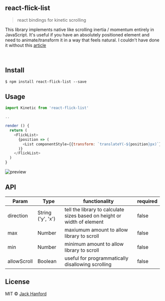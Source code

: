 ## react-flick-list

> react bindings for kinetic scrolling

This library implements native like scrolling inertia / momentum entirely in JavaScript. It's useful if you have an absolutely positioned element and need to animate/transform it in a way that feels natural. I couldn't have done it without this [article](https://ariya.io/2013/11/javascript-kinetic-scrolling-part-2)

<br />

## Install

```
$ npm install react-flick-list --save
```

## Usage

```js
import Kinetic from 'react-flick-list'

..

render () {
  return (
    <FlickList>
      {position => (
        <List componentStyle={{transform: `translateY(-${position}px)`}}/>
      )}
    </FlickList>
  )
}
```

![preview](https://github.com/hanford/react-flick-list/blob/master/example.gif)

## API
| Param          | Type    | functionality | required |
|----------------|---------|-----------------|-----------------|
| direction      | String ('y', 'x') | tell the library to calculate sizes based on height or width of element | false |
| max | Number | maxiumum amount to allow library to scroll | false |
| min | Number | minimum amount to allow library to scroll | false |
| allowScroll | Boolean | useful for programmatically disallowing scrolling | false |

## License

MIT © [Jack Hanford](http://jackhanford.com)
